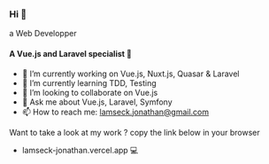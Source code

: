 ### Hi 👋

a Web Developper

#### A Vue.js and Laravel specialist 🤩

- 🔭 I’m currently working on Vue.js, Nuxt.js, Quasar & Laravel
- 🌱 I’m currently learning TDD, Testing
- 👯 I’m looking to collaborate on Vue.js
- 💬 Ask me about Vue.js, Laravel, Symfony
- 📫 How to reach me: lamseck.jonathan@gmail.com 

Want to take a look at my work ? copy the link below in your browser
- lamseck-jonathan.vercel.app 💻

<!--
**lamseck-jonathan/lamseck-jonathan** is a ✨ _special_ ✨ repository because its `README.md` (this file) appears on your GitHub profile. 

